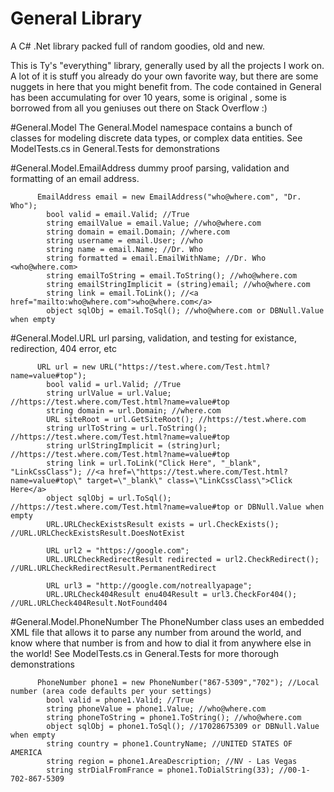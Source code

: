# General Library
A C# .Net library packed full of random goodies, old and new.

This is Ty's "everything" library, generally used by all the projects I work on. 
A lot of it is stuff you already do your own favorite way, 
but there are some nuggets in here that you might benefit from. 
The code contained in General has been accumulating for over 10 years, some is original
, some is borrowed from all you geniuses out there on Stack Overflow :)

#General.Model
The General.Model namespace contains a bunch of classes for modeling discrete data types, or complex data entities. 
  See ModelTests.cs in General.Tests for demonstrations
  
#General.Model.EmailAddress
  dummy proof parsing, validation and formatting of an email address. 

          EmailAddress email = new EmailAddress("who@where.com", "Dr. Who");
            bool valid = email.Valid; //True
            string emailValue = email.Value; //who@where.com
            string domain = email.Domain; //where.com
            string username = email.User; //who
            string name = email.Name; //Dr. Who
            string formatted = email.EmailWithName; //Dr. Who <who@where.com>
            string emailToString = email.ToString(); //who@where.com
            string emailStringImplicit = (string)email; //who@where.com
            string link = email.ToLink(); //<a href="mailto:who@where.com">who@where.com</a>
            object sqlObj = email.ToSql(); //who@where.com or DBNull.Value when empty


#General.Model.URL
  url parsing, validation, and testing for existance, redirection, 404 error, etc

          URL url = new URL("https://test.where.com/Test.html?name=value#top");
            bool valid = url.Valid; //True
            string urlValue = url.Value; //https://test.where.com/Test.html?name=value#top
            string domain = url.Domain; //where.com
            URL siteRoot = url.GetSiteRoot(); //https://test.where.com
            string urlToString = url.ToString(); //https://test.where.com/Test.html?name=value#top
            string urlStringImplicit = (string)url; //https://test.where.com/Test.html?name=value#top
            string link = url.ToLink("Click Here", "_blank", "LinkCssClass"); //<a href=\"https://test.where.com/Test.html?name=value#top\" target=\"_blank\" class=\"LinkCssClass\">Click Here</a>
            object sqlObj = url.ToSql(); //https://test.where.com/Test.html?name=value#top or DBNull.Value when empty
            URL.URLCheckExistsResult exists = url.CheckExists(); //URL.URLCheckExistsResult.DoesNotExist

            URL url2 = "https://google.com";
            URL.URLCheckRedirectResult redirected = url2.CheckRedirect(); //URL.URLCheckRedirectResult.PermanentRedirect

            URL url3 = "http://google.com/notreallyapage";
            URL.URLCheck404Result enu404Result = url3.CheckFor404(); //URL.URLCheck404Result.NotFound404


#General.Model.PhoneNumber
  The PhoneNumber class uses an embedded XML file that allows it to parse any number 
  from around the world, and know where that number is from and how to dial it from anywhere else in the world!
  See ModelTests.cs in General.Tests for more thorough demonstrations

          PhoneNumber phone1 = new PhoneNumber("867-5309","702"); //Local number (area code defaults per your settings)
            bool valid = phone1.Valid; //True
            string phoneValue = phone1.Value; //who@where.com
            string phoneToString = phone1.ToString(); //who@where.com
            object sqlObj = phone1.ToSql(); //17028675309 or DBNull.Value when empty
            string country = phone1.CountryName; //UNITED STATES OF AMERICA 
            string region = phone1.AreaDescription; //NV - Las Vegas
            string strDialFromFrance = phone1.ToDialString(33); //00-1-702-867-5309


